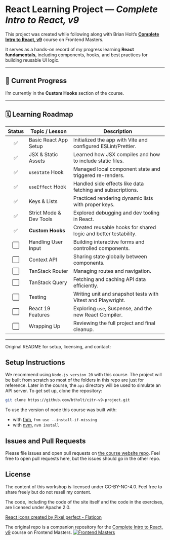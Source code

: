 # React Learning Project — *Complete Intro to React, v9*

This project was created while following along with Brian Holt’s [**Complete Intro to React, v9**](https://frontendmasters.com/courses/complete-react-v9/) course on Frontend Masters.  

It serves as a hands-on record of my progress learning **React fundamentals**, including components, hooks, and best practices for building reusable UI logic.

---

## 📍 Current Progress  

I’m currently in the **Custom Hooks** section of the course.  

---

## 🗓️ Learning Roadmap

| Status | Topic / Lesson | Description |
|:------:|----------------|--------------|
| ✅ | Basic React App Setup | Initialized the app with Vite and configured ESLint/Prettier. |
| ✅ | JSX & Static Assets | Learned how JSX compiles and how to include static files. |
| ✅ | `useState` Hook | Managed local component state and triggered re-renders. |
| ✅ | `useEffect` Hook | Handled side effects like data fetching and subscriptions. |
| ✅ | Keys & Lists | Practiced rendering dynamic lists with proper keys. |
| ✅ | Strict Mode & Dev Tools | Explored debugging and dev tooling in React. |
| ✅ | **Custom Hooks** | Created reusable hooks for shared logic and better testability. |
| ⬜ | Handling User Input | Building interactive forms and controlled components. |
| ⬜ | Context API | Sharing state globally between components. |
| ⬜ | TanStack Router | Managing routes and navigation. |
| ⬜ | TanStack Query | Fetching and caching API data efficiently. |
| ⬜ | Testing | Writing unit and snapshot tests with Vitest and Playwright. |
| ⬜ | React 19 Features | Exploring `use`, Suspense, and the new React Compiler. |
| ⬜ | Wrapping Up | Reviewing the full project and final cleanup. |

---

Original README for setup, licensing, and contact:

## Setup Instructions

We recommend using `Node.js version 20` with this course. The project will be built from scratch so most of the folders in this repo are just for reference. Later in the course, the `api` directory will be used to simulate an API server. To get set up, clone the repository:

```bash
git clone https://github.com/btholt/citr-v9-project.git
```

To use the version of node this course was built with:

- with [fnm](https://github.com/Schniz/fnm), `fnm use --install-if-missing`
- with [nvm](https://github.com/nvm-sh/nvm), `nvm install`

## Issues and Pull Requests

Please file issues and open pull requests on [the course website repo][repo]. Feel free to open pull requests here, but the issues should go in the other repo.

## License

The content of this workshop is licensed under CC-BY-NC-4.0. Feel free to share freely but do not resell my content.

The code, including the code of the site itself and the code in the exercises, are licensed under Apache 2.0.

[fem]: https://frontendmasters.com/courses/complete-react-v9/
[repo]: https://github.com/btholt/complete-intro-to-react-v9

[React icons created by Pixel perfect - Flaticon](https://www.flaticon.com/free-icons/react)

The original repo is a companion repository for the [Complete Intro to React, v9][fem] course on Frontend Masters.
[![Frontend Masters](https://static.frontendmasters.com/assets/brand/logos/full.png)][fem]
